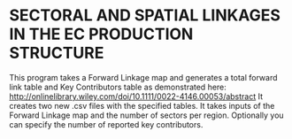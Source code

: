 # SECTORAL AND SPATIAL LINKAGES IN THE EC PRODUCTION STRUCTURE

This program takes a Forward Linkage map and generates a total forward link table and Key Contributors table as demonstrated here:
http://onlinelibrary.wiley.com/doi/10.1111/0022-4146.00053/abstract
It creates two new .csv files with the specified tables.
It takes inputs of the Forward Linkage map and the number of sectors per region. 
Optionally you can specify the number of reported key contributors.
